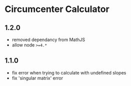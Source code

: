 # Circumcenter Calculator

## 1.2.0

  * removed dependancy from MathJS
  * allow node `>=4.*`

## 1.1.0

  * fix error when trying to calculate with undefined slopes
  * fix 'singular matrix' error
